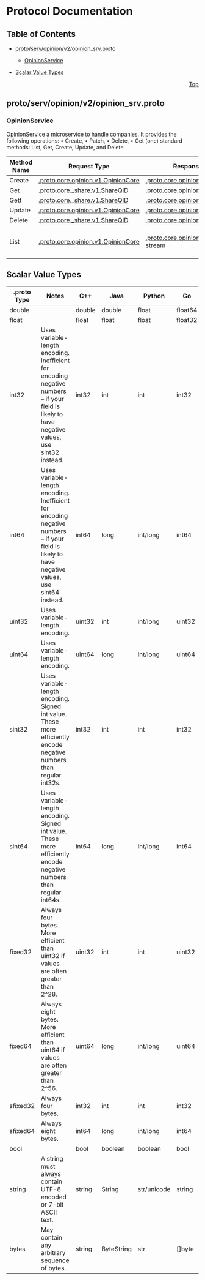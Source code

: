 # Protocol Documentation
<a name="top"></a>

## Table of Contents

- [proto/serv/opinion/v2/opinion_srv.proto](#proto_serv_opinion_v2_opinion_srv-proto)
    - [OpinionService](#proto-serv-opinion-v2-OpinionService)
  
- [Scalar Value Types](#scalar-value-types)



<a name="proto_serv_opinion_v2_opinion_srv-proto"></a>
<p align="right"><a href="#top">Top</a></p>

## proto/serv/opinion/v2/opinion_srv.proto


 

 

 


<a name="proto-serv-opinion-v2-OpinionService"></a>

### OpinionService
OpinionService
a microservice to handle companies. It provides the following operations:
• Create, • Patch, • Delete, • Get (one)
standard methods: List, Get, Create, Update, and Delete

| Method Name | Request Type | Response Type | Description |
| ----------- | ------------ | ------------- | ------------|
| Create | [.proto.core.opinion.v1.OpinionCore](#proto-core-opinion-v1-OpinionCore) | [.proto.core.opinion.v1.OpinionCore](#proto-core-opinion-v1-OpinionCore) | Create |
| Get | [.proto.core._share.v1.ShareQID](#proto-core-_share-v1-ShareQID) | [.proto.core.opinion.v1.OpinionCore](#proto-core-opinion-v1-OpinionCore) | Get |
| Gett | [.proto.core._share.v1.ShareQID](#proto-core-_share-v1-ShareQID) | [.proto.core.opinion.v1.OpinionCore](#proto-core-opinion-v1-OpinionCore) | Gett |
| Update | [.proto.core.opinion.v1.OpinionCore](#proto-core-opinion-v1-OpinionCore) | [.proto.core.opinion.v1.OpinionCore](#proto-core-opinion-v1-OpinionCore) | Update |
| Delete | [.proto.core._share.v1.ShareQID](#proto-core-_share-v1-ShareQID) | [.proto.core.opinion.v1.OpinionCore](#proto-core-opinion-v1-OpinionCore) | Delete |
| List | [.proto.core.opinion.v1.OpinionCore](#proto-core-opinion-v1-OpinionCore) | [.proto.core.opinion.v1.OpinionCore](#proto-core-opinion-v1-OpinionCore) stream | List/FilterList - stream opinions of a user |

 



## Scalar Value Types

| .proto Type | Notes | C++ | Java | Python | Go | C# | PHP | Ruby |
| ----------- | ----- | --- | ---- | ------ | -- | -- | --- | ---- |
| <a name="double" /> double |  | double | double | float | float64 | double | float | Float |
| <a name="float" /> float |  | float | float | float | float32 | float | float | Float |
| <a name="int32" /> int32 | Uses variable-length encoding. Inefficient for encoding negative numbers – if your field is likely to have negative values, use sint32 instead. | int32 | int | int | int32 | int | integer | Bignum or Fixnum (as required) |
| <a name="int64" /> int64 | Uses variable-length encoding. Inefficient for encoding negative numbers – if your field is likely to have negative values, use sint64 instead. | int64 | long | int/long | int64 | long | integer/string | Bignum |
| <a name="uint32" /> uint32 | Uses variable-length encoding. | uint32 | int | int/long | uint32 | uint | integer | Bignum or Fixnum (as required) |
| <a name="uint64" /> uint64 | Uses variable-length encoding. | uint64 | long | int/long | uint64 | ulong | integer/string | Bignum or Fixnum (as required) |
| <a name="sint32" /> sint32 | Uses variable-length encoding. Signed int value. These more efficiently encode negative numbers than regular int32s. | int32 | int | int | int32 | int | integer | Bignum or Fixnum (as required) |
| <a name="sint64" /> sint64 | Uses variable-length encoding. Signed int value. These more efficiently encode negative numbers than regular int64s. | int64 | long | int/long | int64 | long | integer/string | Bignum |
| <a name="fixed32" /> fixed32 | Always four bytes. More efficient than uint32 if values are often greater than 2^28. | uint32 | int | int | uint32 | uint | integer | Bignum or Fixnum (as required) |
| <a name="fixed64" /> fixed64 | Always eight bytes. More efficient than uint64 if values are often greater than 2^56. | uint64 | long | int/long | uint64 | ulong | integer/string | Bignum |
| <a name="sfixed32" /> sfixed32 | Always four bytes. | int32 | int | int | int32 | int | integer | Bignum or Fixnum (as required) |
| <a name="sfixed64" /> sfixed64 | Always eight bytes. | int64 | long | int/long | int64 | long | integer/string | Bignum |
| <a name="bool" /> bool |  | bool | boolean | boolean | bool | bool | boolean | TrueClass/FalseClass |
| <a name="string" /> string | A string must always contain UTF-8 encoded or 7-bit ASCII text. | string | String | str/unicode | string | string | string | String (UTF-8) |
| <a name="bytes" /> bytes | May contain any arbitrary sequence of bytes. | string | ByteString | str | []byte | ByteString | string | String (ASCII-8BIT) |

